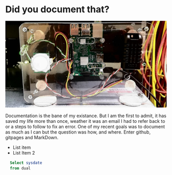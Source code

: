 # Did you document that?

![Documentation](public\img\thepi_mini.jpg)

Documentation is the bane of my existance. But I am the first to admit, it has saved my life more than once, weather it was an email I had to refer back to or a steps to follow to fix an error. One of my recent goals was to document as much as I can but the question was how, and where. Enter github, gitpages and MarkDown. 

- List item
- List Item 2

```SQL
  Select sysdate 
  from dual
```